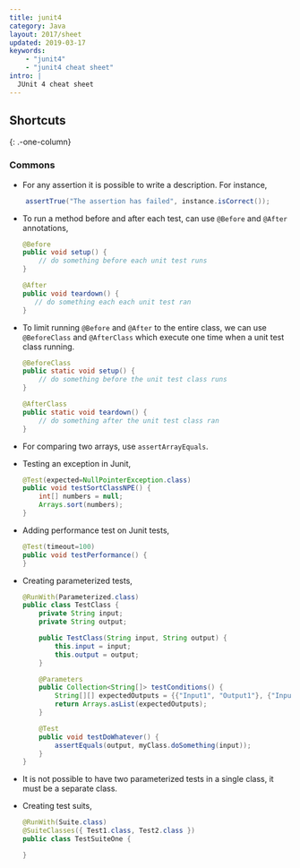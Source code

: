 ```yaml
---
title: junit4
category: Java
layout: 2017/sheet
updated: 2019-03-17
keywords:
    - "junit4"
    - "junit4 cheat sheet"
intro: |
  JUnit 4 cheat sheet
---
```


Shortcuts
---------
{: .-one-column}

### Commons

+ For any assertion it is possible to write a description. For instance,

```java
    assertTrue("The assertion has failed", instance.isCorrect());
```

+ To run a method before and after each test, can use `@Before` and `@After` annotations,
    ```java
    @Before
    public void setup() {
        // do something before each unit test runs
    }

    @After
    public void teardown() {
       // do something each each unit test ran
    }
    ```

+ To limit running `@Before` and `@After` to the entire class, we can use `@BeforeClass` and `@AfterClass` which execute one time when a unit test class running.
    ```java
    @BeforeClass
    public static void setup() {
        // do something before the unit test class runs
    }

    @AfterClass
    public static void teardown() {
        // do something after the unit test class ran
    } 
    ```

+ For comparing two arrays, use `assertArrayEquals`.

+ Testing an exception in Junit,
    ```java
    @Test(expected=NullPointerException.class)
    public void testSortClassNPE() {
        int[] numbers = null;
        Arrays.sort(numbers);
    }
    ```

+ Adding performance test on Junit tests,
    ```java
    @Test(timeout=100)
    public void testPerformance() {
    } 
    ```
+ Creating parameterized tests,
    ```java
    @RunWith(Parameterized.class)
    public class TestClass {
        private String input;
        private String output;

        public TestClass(String input, String output) {
            this.input = input;
            this.output = output;
        }

        @Parameters
        public Collection<String[]> testConditions() {
            String[][] expectedOutputs = {{"Input1", "Output1"}, {"Input2", "Output2"}}
            return Arrays.asList(expectedOutputs);
        }

        @Test
        public void testDoWhatever() {
            assertEquals(output, myClass.doSomething(input));
        } 
    }
    ```  

+ It is not possible to have two parameterized tests in a single class, it must be a separate class.

+ Creating test suits,
    ```java
    @RunWith(Suite.class)
    @SuiteClasses({ Test1.class, Test2.class })
    public class TestSuiteOne {
    
    }
    ``` 

